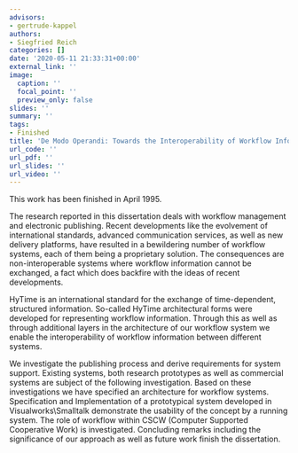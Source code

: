 ```yaml
---
advisors:
- gertrude-kappel
authors:
- Siegfried Reich
categories: []
date: '2020-05-11 21:33:31+00:00'
external_link: ''
image:
  caption: ''
  focal_point: ''
  preview_only: false
slides: ''
summary: ''
tags:
- Finished
title: 'De Modo Operandi: Towards the Interoperability of Workflow Information'
url_code: ''
url_pdf: ''
url_slides: ''
url_video: ''
---
```


This work has been finished in April 1995.

The research reported in this dissertation deals with workflow management and electronic publishing. Recent developments like the evolvement of international standards, advanced communication services, as well as new delivery platforms, have resulted in a bewildering number of workflow systems, each of them being a proprietary solution. The consequences are non-interoperable systems where workflow information cannot be exchanged, a fact which does backfire with the ideas of recent developments.

HyTime is an international standard for the exchange of time-dependent, structured information. So-called HyTime architectural forms were developed for representing workflow information. Through this as well as through additional layers in the architecture of our workflow system we enable the interoperability of workflow information between different systems.

We investigate the publishing process and derive requirements for system support. Existing systems, both research prototypes as well as commercial systems are subject of the following investigation. Based on these investigations we have specified an architecture for workflow systems. Specification and Implementation of a prototypical system developed in Visualworks\\Smalltalk demonstrate the usability of the concept by a running system. The role of workflow within CSCW (Computer Supported Cooperative Work) is investigated. Concluding remarks including the significance of our approach as well as future work finish the dissertation.

&nbsp;